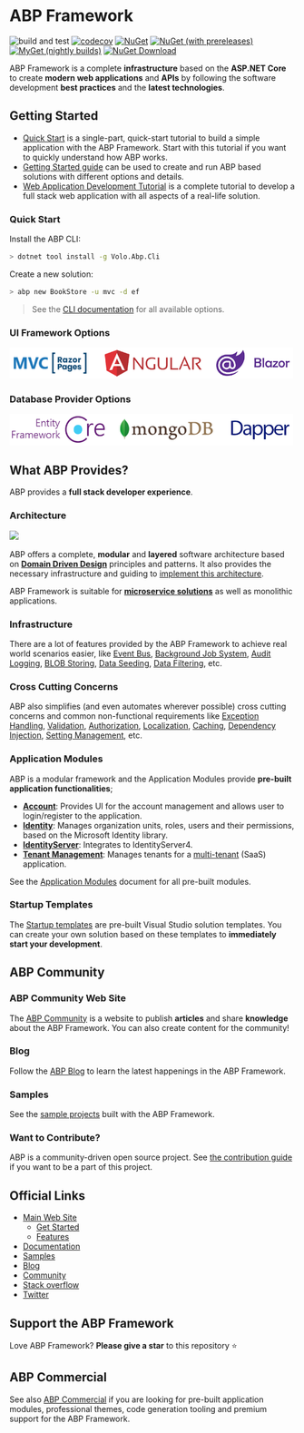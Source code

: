 # ABP Framework

![build and test](https://img.shields.io/github/workflow/status/abpframework/abp/build%20and%20test/dev?style=flat-square)
[![codecov](https://codecov.io/gh/abpframework/abp/branch/dev/graph/badge.svg?token=jUKLCxa6HF)](https://codecov.io/gh/abpframework/abp)
[![NuGet](https://img.shields.io/nuget/v/Volo.Abp.Core.svg?style=flat-square)](https://www.nuget.org/packages/Volo.Abp.Core)
[![NuGet (with prereleases)](https://img.shields.io/nuget/vpre/Volo.Abp.Core.svg?style=flat-square)](https://www.nuget.org/packages/Volo.Abp.Core)
[![MyGet (nightly builds)](https://img.shields.io/myget/abp-nightly/vpre/Volo.Abp.svg?style=flat-square)](https://docs.abp.io/en/abp/latest/Nightly-Builds)
[![NuGet Download](https://img.shields.io/nuget/dt/Volo.Abp.Core.svg?style=flat-square)](https://www.nuget.org/packages/Volo.Abp.Core)

ABP Framework is a complete **infrastructure** based on the **ASP.NET Core** to create **modern web applications** and **APIs** by following the software development **best practices** and the **latest technologies**.

## Getting Started

- [Quick Start](https://docs.abp.io/en/abp/latest/Tutorials/Todo/Index) is a single-part, quick-start tutorial to build a simple application with the ABP Framework. Start with this tutorial if you want to quickly understand how ABP works.
- [Getting Started guide](https://docs.abp.io/en/abp/latest/Getting-Started) can be used to create and run ABP based solutions with different options and details.
- [Web Application Development Tutorial](https://docs.abp.io/en/abp/latest/Tutorials/Part-1) is a complete tutorial to develop a full stack web application with all aspects of a real-life solution.

### Quick Start

Install the ABP CLI:

````bash
> dotnet tool install -g Volo.Abp.Cli
````

Create a new solution:

````bash
> abp new BookStore -u mvc -d ef
````

> See the [CLI documentation](https://docs.abp.io/en/abp/latest/CLI) for all available options.
### UI Framework Options

<img width="500" src="docs/images/ui-options.png">

### Database Provider Options

<img width="500" src="docs/images/db-options.png">

## What ABP Provides?

ABP provides a **full stack developer experience**.

### Architecture

<img src="docs/en/images/ddd-microservice-simple.png">

ABP offers a complete, **modular** and **layered** software architecture based on **[Domain Driven Design](https://docs.abp.io/en/abp/latest/Domain-Driven-Design)** principles and patterns. It also provides the necessary infrastructure and guiding to [implement this architecture](https://docs.abp.io/en/abp/latest/Domain-Driven-Design-Implementation-Guide).

ABP Framework is suitable for **[microservice solutions](https://docs.abp.io/en/abp/latest/Microservice-Architecture)** as well as monolithic applications.

### Infrastructure

There are a lot of features provided by the ABP Framework to achieve real world scenarios easier, like [Event Bus](https://docs.abp.io/en/abp/latest/Event-Bus), [Background Job System](https://docs.abp.io/en/abp/latest/Background-Jobs), [Audit Logging](https://docs.abp.io/en/abp/latest/Audit-Logging), [BLOB Storing](https://docs.abp.io/en/abp/latest/Blob-Storing), [Data Seeding](https://docs.abp.io/en/abp/latest/Data-Seeding), [Data Filtering](https://docs.abp.io/en/abp/latest/Data-Filtering), etc.

### Cross Cutting Concerns

ABP also simplifies (and even automates wherever possible) cross cutting concerns and common non-functional requirements like [Exception Handling](https://docs.abp.io/en/abp/latest/Exception-Handling), [Validation](https://docs.abp.io/en/abp/latest/Validation), [Authorization](https://docs.abp.io/en/abp/latest/Authorization), [Localization](https://docs.abp.io/en/abp/latest/Localization), [Caching](https://docs.abp.io/en/abp/latest/Caching), [Dependency Injection](https://docs.abp.io/en/abp/latest/Dependency-Injection), [Setting Management](https://docs.abp.io/en/abp/latest/Settings), etc.

### Application Modules

ABP is a modular framework and the Application Modules provide **pre-built application functionalities**;

- [**Account**](https://docs.abp.io/en/abp/latest/Modules/Account): Provides UI for the account management and allows user to login/register to the application.
- **[Identity](https://docs.abp.io/en/abp/latest/Modules/Identity)**: Manages organization units, roles, users and their permissions, based on the Microsoft Identity library.
- [**IdentityServer**](https://docs.abp.io/en/abp/latest/Modules/IdentityServer): Integrates to IdentityServer4.
- [**Tenant Management**](https://docs.abp.io/en/abp/latest/Modules/Tenant-Management): Manages tenants for a [multi-tenant](https://docs.abp.io/en/abp/latest/Multi-Tenancy) (SaaS) application.

See the [Application Modules](https://docs.abp.io/en/abp/latest/Modules/Index) document for all pre-built modules.

### Startup Templates

The [Startup templates](https://docs.abp.io/en/abp/latest/Startup-Templates/Index) are pre-built Visual Studio solution templates. You can create your own solution based on these templates to **immediately start your development**.

## ABP Community

### ABP Community Web Site

The [ABP Community](https://community.abp.io/) is a website to publish **articles** and share **knowledge** about the ABP Framework. You can also create content for the community!

### Blog

Follow the [ABP Blog](https://blog.abp.io/) to learn the latest happenings in the ABP Framework.

### Samples

See the [sample projects](https://docs.abp.io/en/abp/latest/Samples/Index) built with the ABP Framework.

### Want to Contribute?

ABP is a community-driven open source project. See [the contribution guide](https://docs.abp.io/en/abp/latest/Contribution/Index) if you want to be a part of this project.

## Official Links

* <a href="https://abp.io/" target="_blank">Main Web Site</a>
  * <a href="https://abp.io/get-started" target="_blank">Get Started</a>
  * <a href="https://abp.io/features" target="_blank">Features</a>
* <a href="https://docs.abp.io/" target="_blank">Documentation</a>
* <a href="https://docs.abp.io/en/abp/latest/Samples/Index" target="_blank">Samples</a>
* <a href="https://blog.abp.io/" target="_blank">Blog</a>
* <a href="https://community.abp.io/" target="_blank">Community</a>
* <a href="https://stackoverflow.com/questions/tagged/abp" target="_blank">Stack overflow</a>
* <a href="https://twitter.com/abpframework" target="_blank">Twitter</a>

## Support the ABP Framework

Love ABP Framework? **Please give a star** to this repository :star:

## ABP Commercial

See also [ABP Commercial](https://commercial.abp.io/) if you are looking for pre-built application modules, professional themes, code generation tooling and premium support for the ABP Framework.
